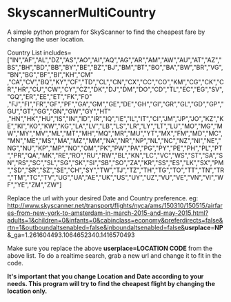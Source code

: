 # SkyscannerMultiCountry
A simple python program for SkyScanner to find the cheapest fare by changing the user location.

Country List includes=
["IN","AF","AL","DZ","AS","AO","AI","AQ","AG","AR","AM","AW","AU","AT","AZ","BS","BH","BD","BB","BY","BE","BZ","BJ","BM","BT","BO","BA","BW","BR","VG","BN","BG","BF","BI","KH","CM"
,"CA","CV","BQ","KY","CF","TD","CL","CN","CX","CC","CO","KM","CG","CK","CR","HR","CU","CW","CY","CZ","DK","DJ","DM","DO","CD","TL","EC","EG","SV","GQ","ER","EE","ET","FK","FO"
,"FJ","FI","FR","GF","PF","GA","GM","GE","DE","GH","GI","GR","GL","GD","GP","GU","GT","GG","GN","GW","GY","HT"
,"HN","HK","HU","IS","IN","ID","IR","IQ","IE","IL","IT","CI","JM","JP","JO","KZ","KE","KI","KO","KW","KG","LA","LV","LB","LS","LR","LY","LT","LU","MO","MG","MW","MY","MV","ML","MT","MH","MQ","MR","MU","YT","MX","FM","MD","MC","MN","ME","MS","MA","MZ","MM","NA","NR","NP","NL","NC","NZ","NI","NE","NG","NU","KP","MP","NO","OM","PK","PW","PA","PG","PY","PE","PH","PL","PT","PR","QA","MK","RE","RO","RU","RW","BL","KN","LC","VC","WS","ST","SA","SN","RS","SC","SL","SG","SK","SI","SB","SO","ZA","KR","SS","ES","LK","SX","PM","SD","SR","SZ","SE","CH","SY","TW","TJ","TZ","TH","TG","TO","TT","TN","TR","TM","TC","TV","UG","UA","AE","UK","US","UY","UZ","VU","VE","VN","VI","WF","YE","ZM","ZW"]

Replace the url with your desired Date and Country preference.
eg:
http://www.skyscanner.net/transport/flights/nyca/ams/150310/150515/airfares-from-new-york-to-amsterdam-in-march-2015-and-may-2015.html?adults=1&children=0&infants=0&cabinclass=economy&preferdirects=false&rtn=1&outboundaltsenabled=false&inboundaltsenabled=false&<b>usrplace</b>=<b>NP</b>&_ga=1.261604493.1064652340.1416570493

Make sure you replace the above <b>userplace=LOCATION CODE</b> from the above list.
To do a realtime search, grab a new url and change it to fit in the code. 

<b>It's important that you change Location and Date according to your needs. This program will try to find the cheapest flight by changing the location only.</b>
